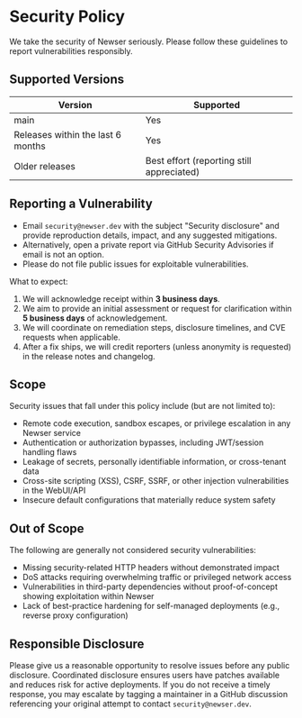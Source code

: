 # Security Policy

We take the security of Newser seriously. Please follow these guidelines to report vulnerabilities responsibly.

## Supported Versions

| Version | Supported |
|---------|-----------|
| main    | Yes      |
| Releases within the last 6 months | Yes |
| Older releases | Best effort (reporting still appreciated) |

## Reporting a Vulnerability

- Email `security@newser.dev` with the subject "Security disclosure" and provide reproduction details, impact, and any
  suggested mitigations.
- Alternatively, open a private report via GitHub Security Advisories if email is not an option.
- Please do not file public issues for exploitable vulnerabilities.

What to expect:

1. We will acknowledge receipt within **3 business days**.
2. We aim to provide an initial assessment or request for clarification within **5 business days** of acknowledgement.
3. We will coordinate on remediation steps, disclosure timelines, and CVE requests when applicable.
4. After a fix ships, we will credit reporters (unless anonymity is requested) in the release notes and changelog.

## Scope

Security issues that fall under this policy include (but are not limited to):

- Remote code execution, sandbox escapes, or privilege escalation in any Newser service
- Authentication or authorization bypasses, including JWT/session handling flaws
- Leakage of secrets, personally identifiable information, or cross-tenant data
- Cross-site scripting (XSS), CSRF, SSRF, or other injection vulnerabilities in the WebUI/API
- Insecure default configurations that materially reduce system safety

## Out of Scope

The following are generally not considered security vulnerabilities:

- Missing security-related HTTP headers without demonstrated impact
- DoS attacks requiring overwhelming traffic or privileged network access
- Vulnerabilities in third-party dependencies without proof-of-concept showing exploitation within Newser
- Lack of best-practice hardening for self-managed deployments (e.g., reverse proxy configuration)

## Responsible Disclosure

Please give us a reasonable opportunity to resolve issues before any public disclosure. Coordinated disclosure ensures
users have patches available and reduces risk for active deployments. If you do not receive a timely response, you may
escalate by tagging a maintainer in a GitHub discussion referencing your original attempt to contact `security@newser.dev`.
